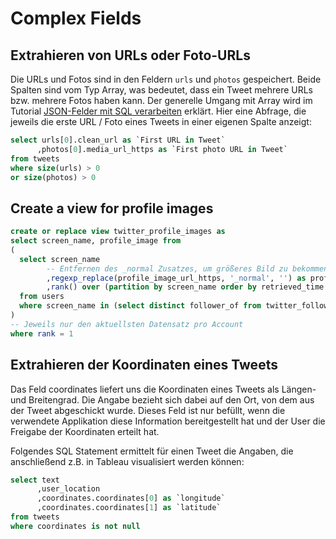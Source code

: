 # Complex Fields

## Extrahieren von URLs oder Foto-URLs

Die URLs und Fotos sind in den Feldern `urls` und `photos` gespeichert. Beide Spalten sind vom Typ Array, was bedeutet, dass ein Tweet mehrere URLs bzw. mehrere Fotos haben kann. Der generelle Umgang mit Array wird im Tutorial [JSON-Felder mit SQL verarbeiten](../sql-advanced/json-and-sql.md#arrays-abfragen) erklärt. Hier eine Abfrage, die jeweils die erste URL / Foto eines Tweets in einer eigenen Spalte anzeigt:

```sql
select urls[0].clean_url as `First URL in Tweet`
      ,photos[0].media_url_https as `First photo URL in Tweet`
from tweets
where size(urls) > 0
or size(photos) > 0
```

## Create a view for profile images

```sql
create or replace view twitter_profile_images as
select screen_name, profile_image from 
(
  select screen_name
        -- Entfernen des _normal Zusatzes, um größeres Bild zu bekommen
        ,regexp_replace(profile_image_url_https, '_normal', '') as profile_image
        ,rank() over (partition by screen_name order by retrieved_time desc) as `rank`
  from users
  where screen_name in (select distinct follower_of from twitter_followers)
) 
-- Jeweils nur den aktuellsten Datensatz pro Account
where rank = 1
```

## Extrahieren der Koordinaten eines Tweets

Das Feld coordinates liefert uns die Koordinaten eines Tweets als Längen- und Breitengrad. Die Angabe bezieht sich dabei auf den Ort, von dem aus der Tweet abgeschickt wurde. Dieses Feld ist nur befüllt, wenn die verwendete Applikation diese Information bereitgestellt hat und der User die Freigabe der Koordinaten erteilt hat.

Folgendes SQL Statement ermittelt für einen Tweet die Angaben, die anschließend z.B. in Tableau visualisiert werden können:

```sql
select text
      ,user_location
      ,coordinates.coordinates[0] as `longitude` 
      ,coordinates.coordinates[1] as `latitude` 
from tweets
where coordinates is not null
```

